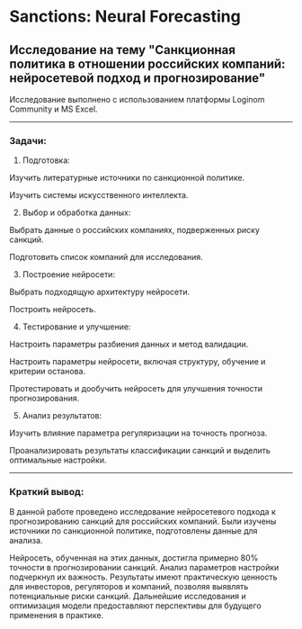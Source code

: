 # Sanctions: Neural Forecasting
## Исследование на тему "Санкционная политика в отношении российских компаний: нейросетевой подход и прогнозирование"

Исследование выполнено с использованием платформы Loginom Community и MS Excel.

---

### Задачи:

1) Подготовка:

Изучить литературные источники по санкционной политике.

Изучить системы искусственного интеллекта.

2) Выбор и обработка данных:

Выбрать данные о российских компаниях, подверженных риску санкций.

Подготовить список компаний для исследования.

3) Построение нейросети:

Выбрать подходящую архитектуру нейросети.

Построить нейросеть.

4) Тестирование и улучшение:

Настроить параметры разбиения данных и метод валидации.

Настроить параметры нейросети, включая структуру, обучение и критерии останова.

Протестировать и дообучить нейросеть для улучшения точности прогнозирования.

5) Анализ результатов:

Изучить влияние параметра регуляризации на точность прогноза.

Проанализировать результаты классификации санкций и выделить оптимальные настройки.

---

### Краткий вывод:

В данной работе проведено исследование нейросетевого подхода к прогнозированию санкций для российских компаний. Были изучены источники по санкционной политике, подготовлены данные для анализа. 

Нейросеть, обученная на этих данных, достигла примерно 80% точности в прогнозировании санкций. Анализ параметров настройки подчеркнул их важность. Результаты имеют практическую ценность для инвесторов, регуляторов и компаний, позволяя выявлять потенциальные риски санкций. Дальнейшие исследования и оптимизация модели предоставляют перспективы для будущего применения в практике.
